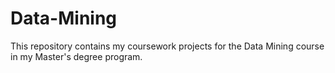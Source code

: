 # Data-Mining
This repository contains my coursework projects for the Data Mining course in my Master's degree program.
